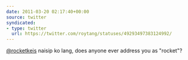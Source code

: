 ```yaml
---
date: 2011-03-20 02:17:40+00:00
source: twitter
syndicated:
- type: twitter
  url: https://twitter.com/roytang/statuses/49293497383124992/
---
```


[@rocketkeis](https://twitter.com/rocketkeis/) naisip ko lang, does anyone ever address you as "rocket"?